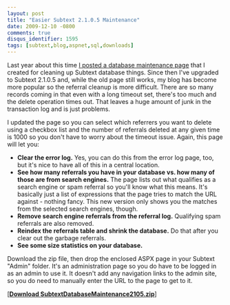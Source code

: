 ```yaml
---
layout: post
title: "Easier Subtext 2.1.0.5 Maintenance"
date: 2009-12-10 -0800
comments: true
disqus_identifier: 1595
tags: [subtext,blog,aspnet,sql,downloads]
---
```

Last year about this time [I posted a database maintenance
page](/archive/2008/12/05/easier-subtext-1.9.5b-database-maintenance.aspx)
that I created for cleaning up Subtext database things. Since then I've
upgraded to Subtext 2.1.0.5 and, while the old page still works, my blog
has become more popular so the referral cleanup is more difficult. There
are so many records coming in that even with a long timeout set, there's
too much and the delete operation times out. That leaves a huge amount
of junk in the transaction log and is just problems.

I updated the page so you can select which referrers you want to delete
using a checkbox list and the number of referrals deleted at any given
time is 1000 so you don't have to worry about the timeout issue. Again,
this page will let you:

-   **Clear the error log.** Yes, you can do this from the error log
    page, too, but it's nice to have all of this in a central location.
-   **See how many referrals you have in your database vs. how many of
    those are from search engines.** The page lists out what qualifies
    as a search engine or spam referral so you'll know what this means.
    It's basically just a list of expressions that the page tries to
    match the URL against - nothing fancy. This new version only shows
    you the matches from the selected search engines, though.
-   **Remove search engine referrals from the referral log.** Qualifying
    spam referrals are also removed.
-   **Reindex the referrals table and shrink the database.** Do that
    after you clear out the garbage referrals.
-   **See some size statistics on your database.**

Download the zip file, then drop the enclosed ASPX page in your Subtext
"Admin" folder. It's an administration page so you do have to be logged
in as an admin to use it. It doesn't add any navigation links to the
admin site, so you do need to manually enter the URL to the page to get
to it.

[[**Download
SubtextDatabaseMaintenance2105.zip**](https://onedrive.live.com/redir?resid=C2CB832A5EC9B707!45431&authkey=!AKzAoQHxKmFOVKc&ithint=file%2czip)]

